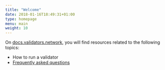 ```yaml
---
title: "Welcome"
date: 2018-01-16T18:49:31+01:00
type: homepage
menu: main
weight: 10
---
```


On [docs.validators.network](https://docs.validators.network), you will find resources related to the following topics:

- How to run a validator
- [Frequently asked questions](faq)


